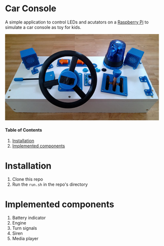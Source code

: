 Car Console
===========

A simple application to control LEDs and acutators on a
[Raspberry Pi](https://www.raspberrypi.org) to simulate a car console as toy
for kids.

![Sample car console build](car-console.jpg)



#### Table of Contents

1. [Installation](#installation)
1. [Implemented components](#implemented-components)



# Installation

1. Clone this repo
1. Run the `run.sh` in the repo's directory



# Implemented components

1. Battery indicator
1. Engine
1. Turn signals
1. Siren
1. Media player
